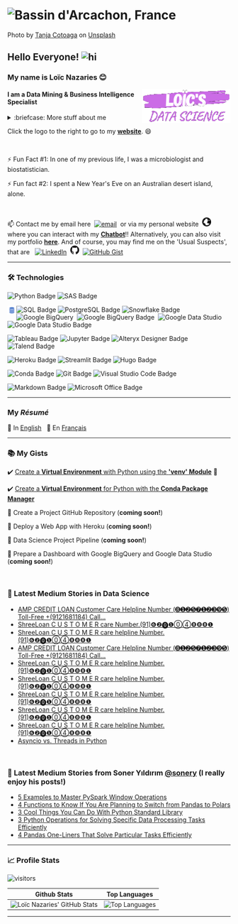 # ![Bassin d'Arcachon, France](https://raw.githubusercontent.com/loic-nazaries/loic-nazaries/main/images/arcachon.jpg "Bassin d'Arcachon, France")

Photo by <a href="https://unsplash.com/@tarafuco?utm_source=unsplash&utm_medium=referral&utm_content=creditCopyText">Tanja Cotoaga</a> on <a href="https://unsplash.com/s/photos/arcachon?utm_source=unsplash&utm_medium=referral&utm_content=creditCopyText">Unsplash</a>

## Hello Everyone! <img alt="hi" width="26" src="https://user-images.githubusercontent.com/1303154/88677602-1635ba80-d120-11ea-84d8-d263ba5fc3c0.gif" />

### My name is Loïc Nazaries :blush:

[<img alt="Loïc's Data Science Logo" align="right" width="200" src="https://raw.githubusercontent.com/loic-nazaries/loic-nazaries/main/images/logo-dark.png" />][website]

#### I am a **Data Mining** & **Business Intelligence** Specialist

<details>
  <summary>
    :briefcase: More stuff about me
  </summary>

> I am a **Data Specialist** with over 10 years of experience in the fields of biostatistics, data exploration (**Data Mining**) and **Machine Learning**. I am passionate about the whole **data life cycle**, from modelling a database to its use in the field of **Business Intelligence** through the creation of simple and impactful visuals such as **dashboards**. Thus, **exploratory data analysis** has the potential to strengthen a faster and more clever decision-making process.

</details>

Click the logo to the right to go to my [**website**](https://loicnazaries.com "Website"). :smile:

&nbsp;

⚡ Fun Fact #1: In one of my previous life, I was a microbiologist and biostatistician.

⚡ Fun fact #2: I spent a New Year's Eve on an Australian desert island, alone.

&nbsp;

:mailbox: Contact me by email here&nbsp;
[![email](https://img.shields.io/badge/-loicnazaries.datascience-red?style=plastic&labelColor=red&logo=gmail&logoColor=white)][email]&nbsp;
or via my personal website&nbsp;
[<img alt="Loïc's Data Science" width="20" src="https://raw.githubusercontent.com/iconic/open-iconic/master/svg/globe.svg" />][contact_website]&nbsp;
where you can interact with my <u>**Chatbot**</u>!!
Alternatively, you can also visit my portfolio [**here**](https://loic-nazaries.github.io/loic-nazaries-portfolio "Loïc Nazaries’ Data Science Portfolio").
And of course, you may find me on the 'Usual Suspects', that are &nbsp;
[<img alt="LinkedIn" width="20" src="https://i.imgur.com/OQUXwNp.jpeg" />][linkedin]&nbsp;
[<img alt="GitHub" width="20" src="https://raw.githubusercontent.com/github/explore/78df643247d429f6cc873026c0622819ad797942/topics/github/github.png" />][github]&nbsp;
[<img alt="GitHub Gist" width="60" src="https://img.shields.io/badge/-Gist-black?style=plastic&labelColor=black&logo=github&logoColor=white" />][github_gist]

---

### :hammer_and_wrench: Technologies

<!-- TODO: Make technologies links takes you to repositories or tutorials -->

![Python Badge](https://img.shields.io/badge/-python-yellow?style=for-the-badge&labelColor=blue&logo=python&logoColor=white)
![SAS Badge](https://img.shields.io/badge/-sas-blue?style=for-the-badge&labelColor=black&logo=sas&logoColor=blue)

<img alt="SQL" align="left" width="20" src="https://raw.githubusercontent.com/github/explore/80688e429a7d4ef2fca1e82350fe8e3517d3494d/topics/sql/sql.png" />![SQL Badge](https://img.shields.io/badge/-sql-blue?style=for-the-badge)
![PostgreSQL Badge](https://img.shields.io/badge/-postgresql-blue?style=for-the-badge&labelColor=white&logo=postgresql&logoColor=blue)
![Snowflake Badge](https://img.shields.io/badge/-snowflake-66ccf4?style=for-the-badge&labelColor=white&logo=snowflake&logoColor=66ccf4)
&nbsp;<img alt="Google BigQuery" width="20" src="https://cdn.worldvectorlogo.com/logos/google-bigquery-logo-1.svg" />&nbsp;&nbsp;![Google BigQuery Badge](https://img.shields.io/badge/-google_bigquery-blue?style=for-the-badge&labelColor=blue&logo=google-big-query&logoColor=blue)
&nbsp;<img alt="Google Data Studio" width="20" src="https://cdn.worldvectorlogo.com/logos/google-data-studio.svg" />&nbsp;&nbsp;![Google Data Studio Badge](https://img.shields.io/badge/-google_data_studio-blue?style=for-the-badge&labelColor=red&logo=google-data-studio&logoColor=red)

![Tableau Badge](https://img.shields.io/badge/-tableau-grey?style=for-the-badge&labelColor=white&logo=tableau&logoColor=grey)
![Jupyter Badge](https://img.shields.io/badge/-jupyter-orange?style=for-the-badge&labelColor=white&logo=jupyter&logoColor=orange)
![Alteryx Designer Badge](https://img.shields.io/badge/-alteryx_designer-69aeea?style=for-the-badge&labelColor=black&logo=altery-designerx&logoColor=69aeea)
![Talend Badge](https://img.shields.io/badge/-talend-blue?style=for-the-badge&labelColor=black&logo=talend&logoColor=green)

![Heroku Badge](https://img.shields.io/badge/-heroku-purple?style=for-the-badge&labelColor=white&logo=heroku&logoColor=purple)
![Streamlit Badge](https://img.shields.io/badge/-streamlit-red?style=for-the-badge&labelColor=white&logo=streamlit&logoColor=red)
![Hugo Badge](https://img.shields.io/badge/-hugo-violet?style=for-the-badge&labelColor=black&logo=hugo&logoColor=violet)

![Conda Badge](https://img.shields.io/badge/-conda-green?style=for-the-badge&labelColor=black&logo=anaconda&logoColor=green)
![Git Badge](https://img.shields.io/badge/-git-red?style=for-the-badge&labelColor=black&logo=git&logoColor=red)
![Visual Studio Code Badge](https://img.shields.io/badge/-visual_studio_code-blue?style=for-the-badge&labelColor=white&logo=visual-studio-code&logoColor=blue)

![Markdown Badge](https://img.shields.io/badge/-markdown-black?style=for-the-badge&labelColor=white&logo=markdown&logoColor=black)
![Microsoft Office Badge](https://img.shields.io/badge/-microsoft_office-red?style=for-the-badge&labelColor=white&logo=microsoft-office&logoColor=red)

<!-- <img alt="Visual Studio Code" align="left" width="26" src="https://raw.githubusercontent.com/github/explore/80688e429a7d4ef2fca1e82350fe8e3517d3494d/topics/visual-studio-code/visual-studio-code.png" />
<img alt="Tableau" align="left" width="26" src="https://cdn.worldvectorlogo.com/logos/tableau-software.svg" />
<img alt="Google" align="left" width="26" src="https://cdn.jsdelivr.net/npm/simple-icons@v3/icons/google.svg" />
&nbsp; -->

---

### My *Résumé*

:paperclip: In [English](https://raw.githubusercontent.com/loic-nazaries/loic-nazaries/main/CV/CV_Nazaries.L_consultant_data_eng.pdf "English CV")
&nbsp;
:paperclip: En [Français](https://raw.githubusercontent.com/loic-nazaries/loic-nazaries/main/CV/CV_Nazaries.L_consultant_data_fr.pdf "CV en français")

---

### :books: My Gists

:heavy_check_mark: [Create a **Virtual Environment** with Python using the **'venv' Module**](https://gist.github.com/loic-nazaries/c25ce9f7b01b107573796b026522a3ad) :snake:

:heavy_check_mark: [Create a **Virtual Environment** for Python with the **Conda Package Manager**](https://gist.github.com/loic-nazaries/b18a908473935243fc23586f35d4bacc)

:red_circle: Create a Project GitHub Repository (**coming soon!**)

:red_circle: Deploy a Web App with Heroku (**coming soon!**)

:red_circle: Data Science Project Pipeline (**coming soon!**)

:red_circle: Prepare a Dashboard with Google BigQuery and Google Data Studio (**coming soon!**)

&nbsp;

### :newspaper: Latest Medium Stories in **Data Science**

<!-- MEDIUM-STORY-LIST:START -->
- [AMP CREDIT LOAN Customer Care Helpline Number &lpar;➑➊➋➎➐➊➋➌➒➎&rpar; Toll-Free +&lpar;9121681184&rpar; Call…](https://medium.com/@sunu76487/amp-credit-loan-customer-care-helpline-number-%E2%9E%91%E2%9E%8A%E2%9E%8B%E2%9E%8E%E2%9E%90%E2%9E%8A%E2%9E%8B%E2%9E%8C%E2%9E%92%E2%9E%8E-toll-free-9121681184-call-ba343aa6b8d9?source=rss------data_science-5)
- [ShreeLoan C U S T O M E R care Number.&lpar;91&rpar;❻❷⓿❶⓪④❽❽❽❶](https://medium.com/@yadduikumar/shreeloan-c-u-s-t-o-m-e-r-care-number-91-%E2%9D%BB%E2%9D%B7%E2%93%BF%E2%9D%B6%E2%93%AA%E2%91%A3%E2%9D%BD%E2%9D%BD%E2%9D%BD%E2%9D%B6-2abc30154ce6?source=rss------data_science-5)
- [ShreeLoan C U S T O M E R care helpline Number.&lpar;91&rpar;❻❷⓿❶⓪④❽❽❽❶](https://medium.com/@yadduikumar/shreeloan-c-u-s-t-o-m-e-r-care-helpline-number-91-%E2%9D%BB%E2%9D%B7%E2%93%BF%E2%9D%B6%E2%93%AA%E2%91%A3%E2%9D%BD%E2%9D%BD%E2%9D%BD%E2%9D%B6-4e4db81f7d1f?source=rss------data_science-5)
- [AMP CREDIT LOAN Customer Care Helpline Number &lpar;➑➊➋➎➐➊➋➌➒➎&rpar; Toll-Free +&lpar;9121681184&rpar; Call…](https://medium.com/@sunu76487/amp-credit-loan-customer-care-helpline-number-%E2%9E%91%E2%9E%8A%E2%9E%8B%E2%9E%8E%E2%9E%90%E2%9E%8A%E2%9E%8B%E2%9E%8C%E2%9E%92%E2%9E%8E-toll-free-9121681184-call-fdc682a63887?source=rss------data_science-5)
- [ShreeLoan C U S T O M E R care helpline Number.&lpar;91&rpar;❻❷⓿❶⓪④❽❽❽❶](https://medium.com/@yadduikumar/shreeloan-c-u-s-t-o-m-e-r-care-helpline-number-91-%E2%9D%BB%E2%9D%B7%E2%93%BF%E2%9D%B6%E2%93%AA%E2%91%A3%E2%9D%BD%E2%9D%BD%E2%9D%BD%E2%9D%B6-c6f779ed36bd?source=rss------data_science-5)
- [ShreeLoan C U S T O M E R care helpline Number.&lpar;91&rpar;❻❷⓿❶⓪④❽❽❽❶](https://medium.com/@yadduikumar/shreeloan-c-u-s-t-o-m-e-r-care-helpline-number-91-%E2%9D%BB%E2%9D%B7%E2%93%BF%E2%9D%B6%E2%93%AA%E2%91%A3%E2%9D%BD%E2%9D%BD%E2%9D%BD%E2%9D%B6-39aba3d6d297?source=rss------data_science-5)
- [ShreeLoan C U S T O M E R care helpline Number.&lpar;91&rpar;❻❷⓿❶⓪④❽❽❽❶](https://medium.com/@yadduikumar/shreeloan-c-u-s-t-o-m-e-r-care-helpline-number-91-%E2%9D%BB%E2%9D%B7%E2%93%BF%E2%9D%B6%E2%93%AA%E2%91%A3%E2%9D%BD%E2%9D%BD%E2%9D%BD%E2%9D%B6-fb263f8e93bc?source=rss------data_science-5)
- [ShreeLoan C U S T O M E R care helpline Number.&lpar;91&rpar;❻❷⓿❶⓪④❽❽❽❶](https://medium.com/@yadduikumar/shreeloan-c-u-s-t-o-m-e-r-care-helpline-number-91-%E2%9D%BB%E2%9D%B7%E2%93%BF%E2%9D%B6%E2%93%AA%E2%91%A3%E2%9D%BD%E2%9D%BD%E2%9D%BD%E2%9D%B6-e310b218a72a?source=rss------data_science-5)
- [ShreeLoan C U S T O M E R care helpline Number.&lpar;91&rpar;❻❷⓿❶⓪④❽❽❽❶](https://medium.com/@yadduikumar/shreeloan-c-u-s-t-o-m-e-r-care-helpline-number-91-%E2%9D%BB%E2%9D%B7%E2%93%BF%E2%9D%B6%E2%93%AA%E2%91%A3%E2%9D%BD%E2%9D%BD%E2%9D%BD%E2%9D%B6-d14cc4f61e4b?source=rss------data_science-5)
- [Asyncio vs. Threads in Python](https://medium.com/@ilmerlev/asyncio-vs-threads-in-python-684bf7200abf?source=rss------data_science-5)
<!-- MEDIUM-STORY-LIST:END -->

&nbsp;

### :newspaper: Latest Medium Stories from **Soner Yıldırım** [@sonery](https://sonery.medium.com) (I really enjoy his posts!)

<!-- MEDIUM-STORY-LIST-SONERY:START -->
- [5 Examples to Master PySpark Window Operations](https://towardsdatascience.com/5-examples-to-master-pyspark-window-operations-26583066e227?source=rss-2cf6b549448------2)
- [4 Functions to Know If You Are Planning to Switch from Pandas to Polars](https://towardsdatascience.com/4-functions-to-know-if-you-are-planning-to-switch-from-pandas-to-polars-094a04bb4ec8?source=rss-2cf6b549448------2)
- [3 Cool Things You Can Do With Python Standard Library](https://sonery.medium.com/3-cool-things-you-can-do-with-python-standard-library-35f773019497?source=rss-2cf6b549448------2)
- [3 Python Operations for Solving Specific Data Processing Tasks Efficiently](https://towardsdatascience.com/3-python-operations-for-solving-specific-data-processing-tasks-efficiently-551c8ed41c02?source=rss-2cf6b549448------2)
- [4 Pandas One-Liners That Solve Particular Tasks Efficiently](https://towardsdatascience.com/4-pandas-one-liners-that-surprised-me-in-a-good-way-b67955211f81?source=rss-2cf6b549448------2)
<!-- MEDIUM-STORY-LIST-SONERY:END -->

---

### :chart_with_upwards_trend: Profile Stats

![visitors](https://visitor-badge.glitch.me/badge?page_id=loic-nazaries.loic-nazaries)

| Github Stats                                                                                                                                                        | Top Languages                                                                                                                                                                                                                                                            |
| ------------------------------------------------------------------------------------------------------------------------------------------------------------------- | ------------------------------------------------------------------------------------------------------------------------------------------------------------------------------------------------------------------------------------------------------------------------ |
| ![Loïc Nazaries' GitHub Stats](https://github-readme-stats.vercel.app/api?username=loic-nazaries&count_private=true&theme=dracula&show_icons=true&hide_title=false) | ![Top Languages](https://github-readme-stats.vercel.app/api/top-langs/?username=loic-nazaries&exclude_repo=starter_repo,streamlit_heroku_example,awesome-markdown,jupyterlab-git,binder_test,my-first-binder,ipenywis,github-readme-stats&langs_count=10&layout=compact) |

---

<!-- links to social media accounts -->
[website]: https://www.loicnazaries.com "Loïc's Data Science"
[email]: mailto:loicnazaries.datascience@gmail.com "Google Mail"
[contact_website]: https://www.loicnazaries.com/#contact "Contact Me"
[linkedin]: https://www.linkedin.com/in/loic-nazaries "LinkedIn"
[github]: https://github.com/loic-nazaries "GitHub"
[github_gist]: https://gist.github.com/loic-nazaries "GitHub Gist"
